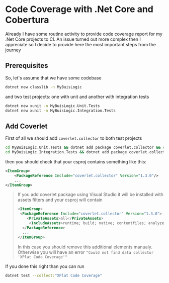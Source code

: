 # Code Coverage with .Net Core and Cobertura

Already I have some routine activity to provide code coverage report for my .Net Core projects to CI. An issue turned out more complex then I appreciate so I decide to provide here the most important steps from the journey

## Prerequisites

So, let's assume that we have some codebase

```sh
dotnet new classlib -n MyBuisLogic
```

and two test projects: one with unit and another with integration tests

```sh
dotnet new xunit -n MyBuisLogic.Unit.Tests
dotnet new xunit -n MyBuisLogic.Integration.Tests
```

## Add Coverlet

First of all we should add `coverlet.collector` to both test projects
```sh
cd MyBuisLogic.Unit.Tests && dotnet add package coverlet.collector && cd ..
cd MyBuisLogic.Integration.Tests && dotnet add package coverlet.collector && cd ..
```

then you should check that your csproj contains something like this:
```xml
<ItemGroup>
    <PackageReference Include="coverlet.collector" Version="1.3.0"/>
    ...
</ItemGroup>
```

> If you add coverlet package using Visual Studio it will be installed with assets filters and your csproj will contain
>  ```xml
> <ItemGroup>
>   <PackageReference Include="coverlet.collector" Version="1.3.0">
>      <PrivateAssets>all</PrivateAssets>
>       <IncludeAssets>runtime; build; native; contentfiles; analyzers; buildtransitive</IncludeAssets>
>    </PackageReference>
>    ...
> </ItemGroup>
> ```
> In this case you should remove this additional elements manualy. Otherwise you will have an error `"Could not find data collector 'XPlat Code Coverage'"`

If you done this right than you can run 
```sh
dotnet test --collect:"XPlat Code Coverage"
```




